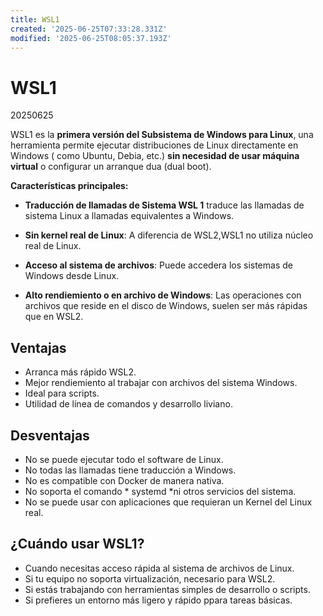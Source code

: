 ```yaml
---
title: WSL1
created: '2025-06-25T07:33:28.331Z'
modified: '2025-06-25T08:05:37.193Z'
---
```


# WSL1

20250625


WSL1 es la **primera versión del Subsistema de Windows para Linux**, una herramienta permite ejecutar distribuciones de Linux directamente en Windows ( como Ubuntu, Debia, etc.) **sin necesidad de usar máquina virtual** o configurar un arranque dua (dual boot).

**Características principales:**

- **Traducción de llamadas de Sistema WSL 1** traduce las llamadas de sistema Linux a llamadas equivalentes a Windows.

- **Sin kernel real de Linux**: A diferencia de WSL2,WSL1 no utiliza núcleo real de Linux.

- **Acceso al sistema de archivos**: Puede accedera los sistemas de Windows desde Linux.

- **Alto rendiemiento o en archivo de Windows**: Las operaciones con archivos que reside en el disco de Windows, suelen ser más rápidas que en WSL2. 


## Ventajas ##

- Arranca más rápido WSL2.
- Mejor rendiemiento al trabajar con archivos del sistema Windows.
- Ideal para scripts.
- Utilidad de línea de comandos y desarrollo liviano. 

## Desventajas ##

- No se puede ejecutar todo el software de Linux.
- No todas las llamadas tiene traducción a Windows.
- No es compatible con Docker de manera nativa.
- No soporta el comando * systemd *ni otros servicios del sistema.
- No se puede usar con aplicaciones que requieran un Kernel del Linux real.

## ¿Cuándo usar WSL1? ##

- Cuando necesitas acceso rápida al sistema de archivos de Linux.
- Si tu equipo no soporta virtualización, necesario para WSL2.
- Si estás trabajando con herramientas simples de desarrollo o scripts.
- Si prefieres un entorno más ligero y rápido ppara tareas básicas.



